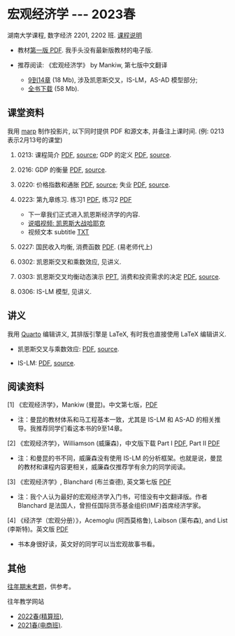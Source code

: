 # 宏观经济学 --- 2023春

湖南大学课程, 数字经济 2201, 2202 班. [课程说明](syllabus)

- 教材[第一版 PDF](https://wwe.lanzoux.com/iC0Enm6ievg).
我手头没有最新版教材的电子版.

- 推荐阅读: 《宏观经济学》 by Mankiw, 第七版中文翻译
 
   - [9到14章](https://wwe.lanzoux.com/idSGSmw8g4h) (18 Mb), 涉及凯恩斯交叉，IS-LM，AS-AD 模型部分;
   - [全书下载](https://wwe.lanzoux.com/iIwTPmw5dna) (58 Mb).

## 课堂资料

我用 [marp] 制作投影片, 以下同时提供 PDF 和源文本, 并备注上课时间.
(例: 0213 表示2月13号的课堂)

1. 0213:
课程简介 [PDF](slides/00-intro.pdf),
[source](slides/00-intro.marp);
GDP 的定义 [PDF](slides/01-gdp.pdf),
[source](slides/01-gdp.marp).

1. 0216:
GDP 的衡量 [PDF](slides/02-gdp-cal.pdf),
[source](slides/02-gdp-cal.marp).

1. 0220:
价格指数和通胀 [PDF](slides/02-2.pdf),
[source](slides/02-2.marp);
失业 [PDF](slides/03.pdf),
[source](slides/03.marp).
  
1. 0223:
第九章练习. 练习1 [PDF](slides/ch9-review1.pdf),
练习2 [PDF](slides/ch9-review2.pdf)

   - 下一章我们正式进入凯恩斯经济学的内容. 
   - [说唱视频: 凯恩斯大战哈耶克](https://www.bilibili.com/video/BV1Zx411V7ec/)
   - 视频文本 subtitle [TXT](notes/subtitle.txt)

1. 0227:
国民收入均衡, 消费函数
[PDF](slides/ch10-slides.pdf).
(易老师代上)

1. 0302:
凯恩斯交叉和乘数效应, 见讲义.

1. 0303:
凯恩斯交叉均衡动态演示 [PPT](slides/keynes-cross-dynamic.pptx),
消费和投资需求的决定
[PDF](slides/06.pdf),
[source](slides/06.marp).

1. 0306:
IS-LM 模型, 见讲义.

## 讲义

我用 [Quarto](https://quarto.org/) 编辑讲义, 
其排版引擎是 LaTeX, 有时我也直接使用 LaTeX
编辑讲义.

- 凯恩斯交叉与乘数效应:
[PDF](notes/qmd/ch10-crossing.pdf),
[source](notes/qmd/ch10-crossing.qmd).

- IS-LM: [PDF](notes/qmd/IS-LM.pdf),
[source](notes/qmd/IS-LM.tex).

## 阅读资料

[1] 《宏观经济学》，Mankiw (曼昆)。中文第七版，[PDF](https://wwe.lanzoux.com/iIwTPmw5dna)

- 注：曼昆的教材体系和马工程基本一致，尤其是 IS-LM 和 AS-AD 的相关推导。我推荐同学们看这本书的9至14章。

[2] 《宏观经济学》，Williamson (威廉森)，中文版下载 Part I [PDF](https://wwe.lanzoux.com/iocjrnfa6aj), Part II [PDF](https://wwe.lanzoux.com/iRXFOnfa6fe)

- 注：和曼昆的书不同，威廉森没有使用 IS-LM 的分析框架。也就是说，曼昆的教材和课程内容更相关，威廉森仅推荐学有余力的同学阅读。

[3] 《宏观经济学》, Blanchard (布兰查德), 英文第七版 [PDF](https://wwe.lanzoux.com/iYdV4nte2jc)

- 注：我个人认为最好的宏观经济学入门书，可惜没有中文翻译版。作者 Blanchard 是法国人，曾担任国际货币基金组织(IMF)首席经济学家。

[4] 《经济学（宏观分册）》，Acemoglu (阿西莫格鲁), Laibson (莱布森), and List (李斯特)。英文版 [PDF](https://wwe.lanzoux.com/igNlbm6joxe)

- 书本身很好读，英文好的同学可以当宏观故事书看。

## 其他

[往年期末考题](https://wwe.lanzoux.com/iyPfvm9bg4h)，供参考。

往年教学网站

- [2022春(精算班)](https://www.cnblogs.com/albertlei/p/macro22.html),
- [2021春(电商班)](https://www.cnblogs.com/albertlei/p/macro21.html).


[marp]: https://github.com/marp-team/marp